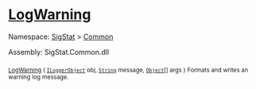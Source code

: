 # [LogWarning](./ILoggerObjectExtensions-100663348.md)

Namespace: [SigStat]() > [Common](./../README.md)

Assembly: SigStat.Common.dll

<sub>[LogWarning](./ILoggerObjectExtensions-100663348.md) ( [`ILoggerObject`](./../ILoggerObject.md) obj, [`String`](https://docs.microsoft.com/en-us/dotnet/api/System.String) message, [`Object`](https://docs.microsoft.com/en-us/dotnet/api/System.Object)[] args )</sub>              <sub>Formats and writes an warning log message.</sub>
